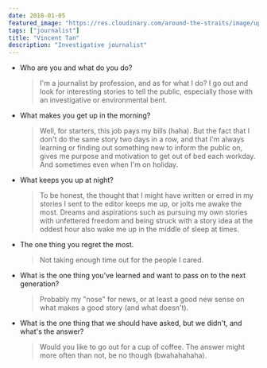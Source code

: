 ```yaml
---
date: 2018-01-05
featured_image: "https://res.cloudinary.com/around-the-straits/image/upload/c_scale,h_600,w_800/v1515259987/10468201_10152432784012420_589735583242894139_n_gpcxft.jpg"
tags: ["journalist"]
title: "Vincent Tan"
description: "Investigative journalist"
---
```

* Who are you and what do you do?

    >  I'm a journalist by profession, and as for what I do? I go out and look for interesting stories to tell the public, especially those with an investigative or environmental bent.

<!--more-->

* What makes you get up in the morning?

    > Well, for starters, this job pays my bills (haha). But the fact that I don't do the same story two days in a row, and that I'm always learning or finding out something new to inform the public on, gives me purpose and motivation to get out of bed each workday. And sometimes even when I'm on holiday.

* What keeps you up at night?

    > To be honest, the thought that I might have written or erred in my stories I sent to the editor keeps me up, or jolts me awake the most. Dreams and aspirations such as pursuing my own stories with unfettered freedom and being struck with a story idea at the oddest hour also wake me up in the middle of sleep at times.

* The one thing you regret the most.

    > Not taking enough time out for the people I cared.

* What is the one thing you've learned and want to pass on to the next generation?

    > Probably my "nose" for news, or at least a good new sense on what makes a good story (and what doesn't).

* What is the one thing that we should have asked, but we didn't, and what's the answer?

    > Would you like to go out for a cup of coffee. The answer might more often than not, be no though (bwahahahaha).
